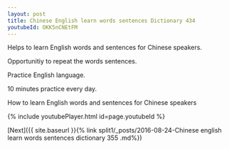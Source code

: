 ```yaml
---
layout: post
title: Chinese English learn words sentences Dictionary 434 
youtubeId: OKK5nCNEtFM
---
```

 
 
Helps to learn English words and sentences for Chinese speakers.

Opportunitiy to repeat the words sentences. 

Practice English language. 
 
10 minutes practice every day. 
 
How to learn English words and sentences for Chinese speakers 
 
{% include youtubePlayer.html id=page.youtubeId %}
 
 
[Next]({{ site.baseurl }}{% link  split1/_posts/2016-08-24-Chinese english learn words sentences dictionary 355 .md%})
 
